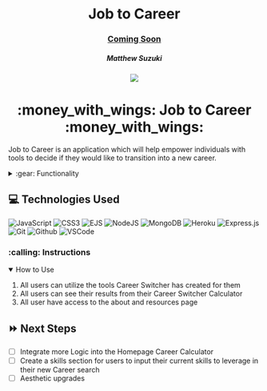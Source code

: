 <div align="center">
   <h1> Job to Career </h1>
   <h3><a href="https://matthewsuzuki.com">Coming Soon</a></h3>
   <h5> Matthew Suzuki </h5>                             
 
   </a>    
    <a href="https://www.linkedin.com/in/mattsuzuki/" target="_blank">
      <img src="https://img.shields.io/badge/-linkedin.com/in/user-blue?style=flat&``logo=Linkedin&logoColor=white">
   </a>

</div>
<div align="center">
<h1>:money_with_wings: Job to Career :money_with_wings:</h1>
</div>
<p>Job to Career is an application which will help empower individuals with tools to decide if they would like to transition into a new career.  </p>

<details>
<summary> :gear: Functionality</summary>

| Description                               | Screenshot                |
| ----------------------------------------- | ------------------------- |
| <h3 align="center">Landing Page</h3>      | <img src="[https://imgur.com/a/RwGxMGT](https://imgur.com/gallery/RwGxMGT)" width="700"/> |
| <h3 align="center">Career Calculator</h3> | <img src="" width="700"/> |
| <h3 align="center">Results page</h3>      | <img src="" width="700"/> |
| <h3 align="center">About Page</h3>        | <img src="" width="700"/> |
| <h3 align="center">Resources Page</h3>    | <img src="" width="700"/> |

</details>

## :computer: Technologies Used

![JavaScript](https://img.shields.io/badge/JavaScript-323330?style=for-the-badge&logo=javascript&logoColor=F7DF1E)
![CSS3](https://img.shields.io/badge/CSS3-1572B6?style=for-the-badge&logo=css3&logoColor=white)
![EJS](https://img.shields.io/badge/EJS-EJS-red)
![NodeJS](https://img.shields.io/badge/node.js-6DA55F?style=for-the-badge&logo=node.js&logoColor=white)
![MongoDB](https://img.shields.io/badge/MongoDB-%234ea94b.svg?style=for-the-badge&logo=mongodb&logoColor=white)
![Heroku](https://img.shields.io/badge/Heroku-430098?style=for-the-badge&logo=heroku&logoColor=white)
![Express.js](https://img.shields.io/badge/express.js-%23404d59.svg?style=for-the-badge&logo=express&logoColor=%2361DAFB)
![Git](https://img.shields.io/badge/GIT-E44C30?style=for-the-badge&logo=git&logoColor=white)
![Github](https://img.shields.io/badge/GitHub-100000?style=for-the-badge&logo=github&logoColor=white)
![VSCode](https://img.shields.io/badge/Visual_Studio_Code-0078D4?style=for-the-badge&logo=visual%20studio%20code&logoColor=white)

<h3> :calling: Instructions </h3>
<details open>
<summary>How to Use</summary>
<ol>
<li>All users can utilize the tools Career Switcher has created for them</li>
<li>All users can see their results from their Career Switcher Calculator</li>
<li>All user have access to the about and resources page </li>
</ol>
</details>

## :fast_forward: Next Steps

- [ ] Integrate more Logic into the Homepage Career Calculator
- [ ] Create a skills section for users to input their current skills to leverage in their new Career search
- [ ] Aesthetic upgrades
